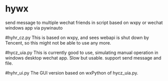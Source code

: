 # hywx
send message to multiple wechat friends in script based on wxpy or wechat windows app via pywinauto


#hyhr_cz.py
This is based on wxpy, and sees webapi is shut down by Tencent, so this might not be able to use any more. 


#hycz_uia.py
This is currently good to use, simulating manual operation in windows desktop wechat app. Slow but usable.
support send message and file.


#hyhr_ui.py
The GUI version based on wxPython of hycz_uia.py.
